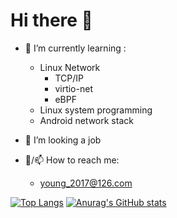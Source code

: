 # Hi there 👋




- 🌱 I’m currently learning :
  - Linux Network
    - TCP/IP
    - virtio-net
    - eBPF
  - Linux system programming
  - Android network stack
    
- 🤔 I’m looking a job
  
- 💬/📫 How to reach me:
  - young_2017@126.com



[![Top Langs](https://github-readme-stats.vercel.app/api/top-langs/?username=Sphinxes0o0&layout=compact)](https://github.com/anuraghazra/github-readme-stats)
[![Anurag's GitHub stats](https://github-readme-stats.vercel.app/api?username=Sphinxes0o0&layout=compact)](https://github.com/anuraghazra/github-readme-stats)
